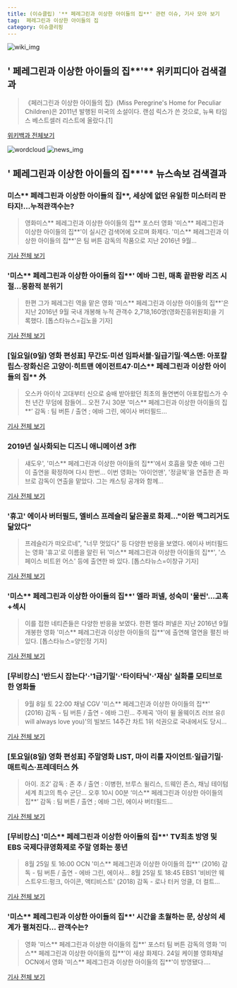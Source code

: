 ```yaml
---
title: (이슈클립) '** 페레그린과 이상한 아이들의 집**' 관련 이슈, 기사 모아 보기
tag:  페레그린과 이상한 아이들의 집
category: 이슈클리핑
---
```

![wiki_img](https://user-images.githubusercontent.com/42597476/44503234-41136a80-a6d0-11e8-9071-6fc6418eafe4.png)
## **'** 페레그린과 이상한 아이들의 집**'** 위키피디아 검색결과
>《페러그린과 이상한 아이들의 집》(Miss Peregrine's Home for Peculiar Children)은 2011년 발행된 미국의 소설이다. 랜섬 릭스가 쓴 것으로, 뉴욕 타임스 베스트셀러 리스트에 올랐다.[1]

<a href="https://ko.wikipedia.org/wiki/ 페레그린과 이상한 아이들의 집" target="_blank">위키백과 전체보기</a>

![wordcloud](https://s3.ap-northeast-2.amazonaws.com/lyrics101-wordcloud/2018-09-12-1536741652.png)
![news_img](https://user-images.githubusercontent.com/42597476/44507050-1206f400-a6e4-11e8-8d98-7ffbfebb353f.png)
## **'** 페레그린과 이상한 아이들의 집**'** 뉴스속보 검색결과
### 미스** 페레그린과 이상한 아이들의 집**, 세상에 없던 유일한 미스터리 판타지!…누적관객수는?

>영화미스** 페레그린과 이상한 아이들의 집** 포스터  영화 '미스** 페레그린과 이상한 아이들의 집**'이 실시간 검색어에 오르며 화제다.  '미스** 페레그린과 이상한 아이들의 집**'은 팀 버튼 감독의 작품으로 지난 2016년 9월...

<a href="http://www.kyeongin.com/main/view.php?key=20180912001550408" target="_blank">기사 전체 보기</a>

### '미스** 페레그린과 이상한 아이들의 집**' 에바 그린, 매혹 끝판왕 리즈 시절…몽환적 분위기

>한편 그가 페레그린 역을 맡은 영화 '미스** 페레그린과 이상한 아이들의 집**'은 지난 2016년 9월 국내 개봉해 누적 관객수 2,718,160명(영화진흥위원회)을 기록했다. [톱스타뉴스=김노을 기자]

<a href="http://www.topstarnews.net/news/articleView.html?idxno=480834" target="_blank">기사 전체 보기</a>

### [일요일(9일) 영화 편성표] 무간도·미션 임파서블·일급기밀·엑스맨: 아포칼립스·장화신은 고양이·히트맨 에이전트47·미스** 페레그린과 이상한 아이들의 집** 外

>오스카 아이삭 고대부터 신으로 숭배 받아왔던 최초의 돌연변이 아포칼립스가 수천 년간 무덤에 잠들어... 오전 7시 30분 ‘미스** 페레그린과 이상한 아이들의 집**’ 감독 : 팀 버튼 / 출연 ; 에바 그린, 에이사 버터필드...

<a href="http://chicnews.mk.co.kr/article.php?aid=1536411600210825011" target="_blank">기사 전체 보기</a>

### 2019년 실사화되는 디즈니 애니메이션 3作

>섀도우', '미스** 페레그린과 이상한 아이들의 집**'에서 호흡을 맞춘 에바 그린이 출연을 확정하며 다시 한번... 이번 영화는 '아이언맨', '정글북'을 연출한 존 파브로 감독이 연출을 맡았다. 그는 캐스팅 공개와 함께...

<a href="http://news.tongplus.com/site/data/html_dir/2018/09/12/2018091201304.html" target="_blank">기사 전체 보기</a>

### '휴고' 에이사 버터필드, 엘비스 프레슬리 닮은꼴로 화제…"이완 맥그리거도 닮았다"

>프레슬리가 떠오르네", "너무 멋있다" 등 다양한 반응을 보였다. 에이사 버터필드는 영화 '휴고'로 이름을 알린 뒤 '미스** 페레그린과 이상한 아이들의 집**', '스페이스 비트윈 어스' 등에 출연한 바 있다. [톱스타뉴스=이창규 기자]

<a href="http://www.topstarnews.net/news/articleView.html?idxno=479127" target="_blank">기사 전체 보기</a>

### '미스** 페레그린과 이상한 아이들의 집**' 엘라 퍼넬, 성숙미 '물씬'…고혹+섹시

>이를 접한 네티즌들은 다양한 반응을 보였다. 한편 엘라 퍼넬은 지난 2016년 9월 개봉한 영화 '미스** 페레그린과 이상한 아이들의 집**'에 출연해 열연을 펼친 바 있다.   [톱스타뉴스=양인정 기자]

<a href="http://www.topstarnews.net/news/articleView.html?idxno=475475" target="_blank">기사 전체 보기</a>

### [무비캉스] '반드시 잡는다'·'1급기밀'·'타이타닉'·'재심' 실화를 모티브로 한 영화들

>9월 8일 토 22:00 채널 CGV '미스** 페레그린과 이상한 아이들의 집**' (2016) 감독 - 팀 버튼 / 출연 - 에바 그린... 주제곡 '아이 윌 올웨이즈 러브 유(I will always love you)'의 빌보드 14주간 차트 1위 석권으로 국내에서도 당시...

<a href="http://www.ttlnews.com/article/life_culture/4151" target="_blank">기사 전체 보기</a>

### [토요일(8일) 영화 편성표] 주말영화 LIST, 마이 리틀 자이언트·일급기밀·매트릭스·프레데터스 外

>아이. 조2’ 감독 : 존 추 / 출연 : 이병헌, 브루스 윌리스, 드웨인 존스, 채닝 테이텀 세계 최고의 특수 군단... 오후 10시 00분 ‘미스** 페레그린과 이상한 아이들의 집**’ 감독 : 팀 버튼 / 출연 ; 에바 그린, 에이사 버터필드...

<a href="http://chicnews.mk.co.kr/article.php?aid=1536325200210810011" target="_blank">기사 전체 보기</a>

### [무비캉스] '미스** 페레그린과 이상한 아이들의 집**' TV최초 방영 및 EBS 국제다큐영화제로 주말 영화는 풍년

>8월 25일 토 16:00 OCN '미스** 페레그린과 이상한 아이들의 집**' (2016) 감독 - 팀 버튼 / 출연 - 에바 그린, 에이사... 8월 25일 토 18:45 EBS1 '비비안 웨스트우드:펑크, 아이콘, 액티비스트' (2018) 감독 - 로나 터커 엉클, 더 컬트...

<a href="http://www.ttlnews.com/article/life_culture/4027" target="_blank">기사 전체 보기</a>

### '미스** 페레그린과 이상한 아이들의 집**' 시간을 초월하는 문, 상상의 세계가 펼쳐진다… 관객수는?

>영화 '미스** 페레그린과 이상한 아이들의 집**' 포스터  팀 버튼 감독의 영화 '미스** 페레그린과 이상한 아이들의 집**'이 새삼 화제다.   24일 케이블 영화채널 OCN에서 영화 '미스** 페레그린과 이상한 아이들의 집**'이 방영됐다....

<a href="http://www.kyeongin.com/main/view.php?key=20180824002319068" target="_blank">기사 전체 보기</a>


